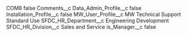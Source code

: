 <?xml version="1.0" encoding="UTF-8"?>
<CustomMetadata xmlns="http://soap.sforce.com/2006/04/metadata" xmlns:xsi="http://www.w3.org/2001/XMLSchema-instance" xmlns:xsd="http://www.w3.org/2001/XMLSchema">
    <label>COM8</label>
    <protected>false</protected>
    <values>
        <field>Comments__c</field>
        <value xsi:nil="true"/>
    </values>
    <values>
        <field>Data_Admin_Profile__c</field>
        <value xsi:type="xsd:boolean">false</value>
    </values>
    <values>
        <field>Installation_Profile__c</field>
        <value xsi:type="xsd:boolean">false</value>
    </values>
    <values>
        <field>MW_User_Profile__c</field>
        <value xsi:type="xsd:string">MW Technical Support Standard Use</value>
    </values>
    <values>
        <field>SFDC_HR_Department__c</field>
        <value xsi:type="xsd:string">Engineering Development</value>
    </values>
    <values>
        <field>SFDC_HR_Division__c</field>
        <value xsi:type="xsd:string">Sales and Service</value>
    </values>
    <values>
        <field>is_Manager__c</field>
        <value xsi:type="xsd:boolean">false</value>
    </values>
</CustomMetadata>
